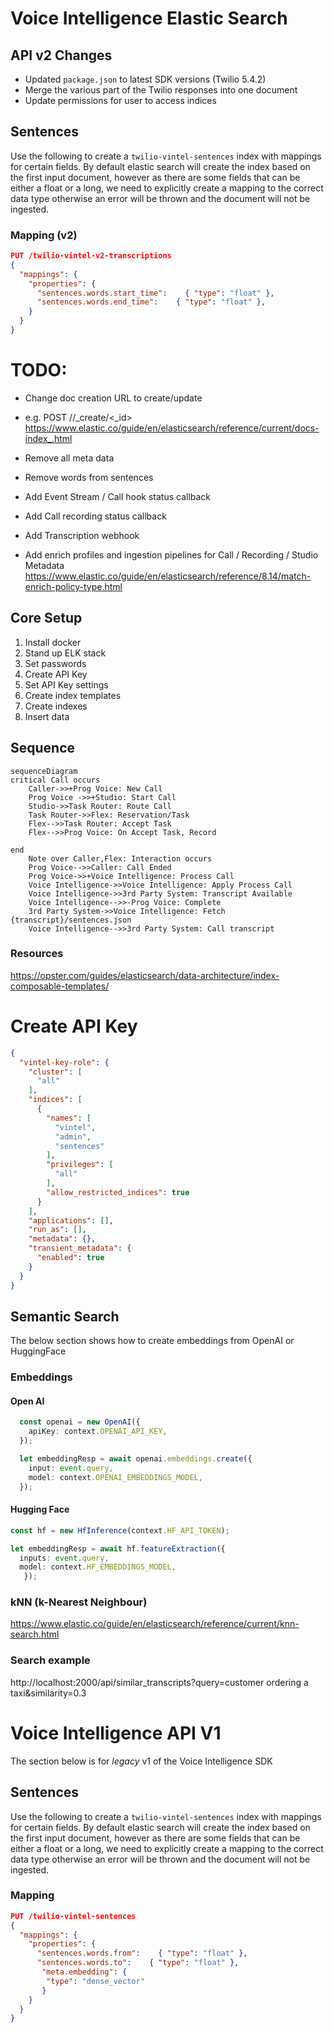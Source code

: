 # Voice Intelligence Elastic Search


## API v2 Changes
- Updated `package.json` to latest SDK versions (Twilio 5.4.2)
- Merge the various part of the Twilio responses into one document
- Update permissions for user to access indices


## Sentences
Use the following to create a `twilio-vintel-sentences` index with mappings for certain fields. By default elastic search will create the index based on the first input document, however as there are some fields that can be either a float or a long, we need to explicitly create a mapping to the correct data type otherwise an error will be thrown and the document will not be ingested.

### Mapping (v2)

```json
PUT /twilio-vintel-v2-transcriptions
{
  "mappings": {
    "properties": {
      "sentences.words.start_time":    { "type": "float" },
      "sentences.words.end_time":    { "type": "float" },
    }
  }
}
```



# TODO:
- Change doc creation URL to create/update
- e.g. POST /<target>/_create/<_id>
https://www.elastic.co/guide/en/elasticsearch/reference/current/docs-index_.html

- Remove all meta data
- Remove words from sentences

- Add Event Stream / Call hook status callback
- Add Call recording status callback
- Add Transcription webhook

- Add enrich profiles and ingestion pipelines for Call / Recording / Studio Metadata
https://www.elastic.co/guide/en/elasticsearch/reference/8.14/match-enrich-policy-type.html



## Core Setup
1. Install docker
2. Stand up ELK stack
3. Set passwords
4. Create API Key
5. Set API Key settings
6. Create index templates
7. Create indexes
8. Insert data

## Sequence
```
sequenceDiagram
critical Call occurs
    Caller->>+Prog Voice: New Call
    Prog Voice ->>+Studio: Start Call
    Studio->>Task Router: Route Call
    Task Router->>Flex: Reservation/Task
    Flex-->>Task Router: Accept Task
    Flex-->>Prog Voice: On Accept Task, Record
    
end
    Note over Caller,Flex: Interaction occurs
    Prog Voice-->>Caller: Call Ended
    Prog Voice->>+Voice Intelligence: Process Call
    Voice Intelligence->>Voice Intelligence: Apply Process Call
    Voice Intelligence->>3rd Party System: Transcript Available
    Voice Intelligence-->>-Prog Voice: Complete
    3rd Party System->>Voice Intelligence: Fetch {transcript}/sentences.json
    Voice Intelligence-->>3rd Party System: Call transcript
```


### Resources
https://opster.com/guides/elasticsearch/data-architecture/index-composable-templates/


# Create API Key

```json
{
  "vintel-key-role": {
    "cluster": [
      "all"
    ],
    "indices": [
      {
        "names": [
          "vintel",
          "admin",
          "sentences"
        ],
        "privileges": [
          "all"
        ],
        "allow_restricted_indices": true
      }
    ],
    "applications": [],
    "run_as": [],
    "metadata": {},
    "transient_metadata": {
      "enabled": true
    }
  }
}
```


## Semantic Search
The below section shows how to create embeddings from OpenAI or HuggingFace

### Embeddings

#### Open AI

```ts
  const openai = new OpenAI({
    apiKey: context.OPENAI_API_KEY,
  });

  let embeddingResp = await openai.embeddings.create({
    input: event.query,
    model: context.OPENAI_EMBEDDINGS_MODEL,
  });
  ```

#### Hugging Face

```ts
const hf = new HfInference(context.HF_API_TOKEN);

let embeddingResp = await hf.featureExtraction({
  inputs: event.query,
  model: context.HF_EMBEDDINGS_MODEL,
   });
```

### kNN (k-Nearest Neighbour)

https://www.elastic.co/guide/en/elasticsearch/reference/current/knn-search.html


### Search example

http://localhost:2000/api/similar_transcripts?query=customer ordering a taxi&similarity=0.3



# Voice Intelligence API V1
The section below is for *legacy* v1 of the Voice Intelligence SDK

## Sentences
Use the following to create a `twilio-vintel-sentences` index with mappings for certain fields. By default elastic search will create the index based on the first input document, however as there are some fields that can be either a float or a long, we need to explicitly create a mapping to the correct data type otherwise an error will be thrown and the document will not be ingested.

### Mapping

```json
PUT /twilio-vintel-sentences
{
  "mappings": {
    "properties": {
      "sentences.words.from":    { "type": "float" },
      "sentences.words.to":    { "type": "float" },
       "meta.embedding": {
        "type": "dense_vector"
       }
    }
  }
}
```
